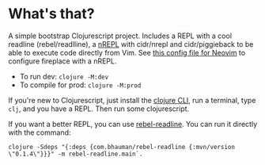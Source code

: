 # What's that? 

A simple bootstrap Clojurescript project. Includes a REPL with a cool readline (rebel/readlline), a [nREPL](https://nrepl.org/nrepl/index.html) with cidr/nrepl and cidr/piggieback to be able to execute code directly from Vim. See [this config file for Neovim](https://github.com/Phantas0s/.dotfiles/blob/master/nvim/pluggedconf/clojure/fireplace.nvimrc) to configure fireplace with a nREPL.

* To run dev: `clojure -M:dev`
* To compile for prod: `clojure -M:prod`

If you're new to Clojurescript, just install the [clojure CLI](https://clojure.org/guides/deps_and_cli), run a terminal, type `clj`, and you have a REPL. Then run some clojurescript.

If you want a better REPL, you can use [rebel-readline](https://github.com/bhauman/rebel-readline). You can run it directly with the command: 

```
clojure -Sdeps "{:deps {com.bhauman/rebel-readline {:mvn/version \"0.1.4\"}}}" -m rebel-readline.main`.
```

